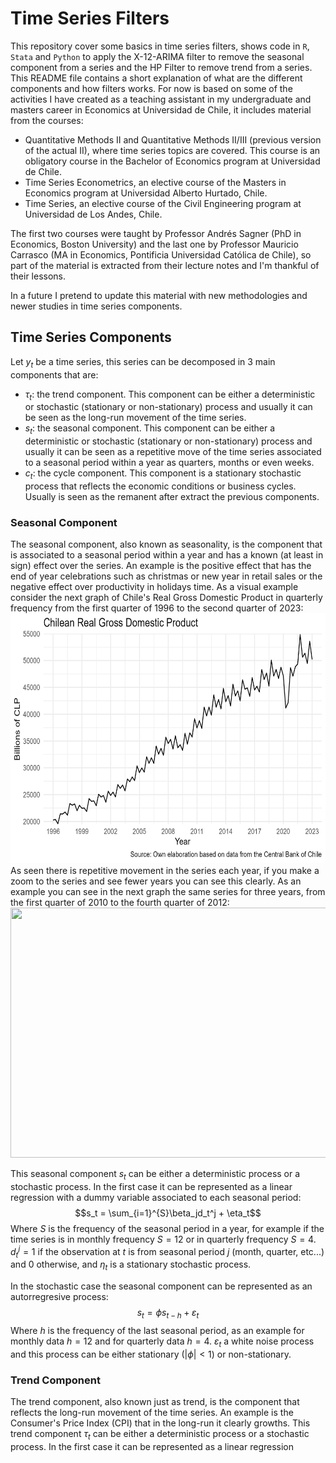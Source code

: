 # Time Series Filters

This repository cover some basics in time series filters, shows code in `R`, `Stata` and `Python` to apply the X-12-ARIMA filter to remove the seasonal component from a series and the HP Filter to remove trend from a series. This README file contains a short explanation of what are the different components and how filters works.
For now is based on some of the activities I have created as a teaching assistant in my undergraduate and masters career in Economics at Universidad de Chile, it includes material from the courses:  
- Quantitative Methods II and Quantitative Methods II/III (previous version of the actual II), where time series topics are covered. This course is an obligatory course in the Bachelor of Economics program at Universidad de Chile.
- Time Series Econometrics, an elective course of the Masters in Economics program at Universidad Alberto Hurtado, Chile.
- Time Series, an elective course of the Civil Engineering program at Universidad de Los Andes, Chile.

The first two courses were taught by Professor Andrés Sagner (PhD in Economics, Boston University) and the last one by Professor Mauricio Carrasco (MA in Economics, Pontificia Universidad Católica de Chile), so part of the material is extracted from their lecture notes and I'm thankful of their lessons.  

In a future I pretend to update this material with new methodologies and newer studies in time series components.  

## Time Series Components

Let $y_t$ be a time series, this series can be decomposed in 3 main components that are:  
- $\tau_t$: the trend component. This component can be either a deterministic or stochastic (stationary or non-stationary) process and usually it can be seen as the long-run movement of the time series.
- $s_t$: the seasonal component. This component can be either a deterministic or stochastic (stationary or non-stationary) process and usually it can be seen as a repetitive move of the time series associated to a seasonal period within a year as quarters, months or even weeks.
- $c_t$: the cycle component. This component is a stationary stochastic process that reflects the economic conditions or business cycles. Usually is seen as the remanent after extract the previous components.

### Seasonal Component

The seasonal component, also known as seasonality, is the component that is associated to a seasonal period within a year and has a known (at least in sign) effect over the series. An example is the positive effect that has the end of year celebrations such as christmas or new year in retail sales or the negative effect over productivity in holidays time. As a visual example consider the next graph of Chile's Real Gross Domestic Product in quarterly frequency from the first quarter of 1996 to the second quarter of 2023:  
<img src="https://github.com/NLeivaD/TSFilters/blob/main/Graphs/GDPFull.png" width="700" height="400">  
As seen there is repetitive movement in the series each year, if you make a zoom to the series and see fewer years you can see this clearly. As an example you can see in the next graph the same series for three years, from the first quarter of 2010 to the fourth quarter of 2012:  
<img src="https://github.com/NLeivaD/TSFilters/blob/main/Graphs/GDP20102012.png" width="700" height="400">  

This seasonal component $s_t$ can be either a deterministic process or a stochastic process. In the first case it can be represented as a linear regression with a dummy variable associated to each seasonal period: $$s_t = \sum_{i=1}^{S}\beta_jd_t^j + \eta_t$$ Where $S$ is the frequency of the seasonal period in a year, for example if the time series is in monthly frequency $S = 12$ or in quarterly frequency $S = 4$. $d_t^j = 1$ if the observation at $t$ is from seasonal period $j$ (month, quarter, etc...) and 0 otherwise, and $\eta_t$ is a stationary stochastic process.  

In the stochastic case the seasonal component can be represented as an autorregresive process: $$s_t = \phi s_{t-h} + \varepsilon_t$$ Where $h$ is the frequency of the last seasonal period, as an example for monthly data $h = 12$ and for quarterly data $h = 4$. $\varepsilon_t$ a white noise process and this process can be either stationary ($|\phi| < 1$) or non-stationary.  

### Trend Component  

The trend component, also known just as trend, is the component that reflects the long-run movement of the time series. An example is the Consumer's Price Index (CPI) that in the long-run it clearly growths. This trend component $\tau_t$ can be either a deterministic process or a stochastic process. In the first case it can be represented as a linear regression $$$$
